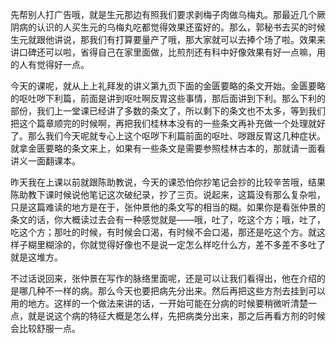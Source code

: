 先帮别人打广告哦，就是生元那边有照我们要求剥梅子肉做乌梅丸。那最近几个厥阴病的认识的人买生元的乌梅丸吃都觉得效果还蛮好的。那么，郭秘书去买的时候生元就跟他讲说，那我们有打算要量产了哦，那大家就可以去捧个场了啦。效果来讲口碑还可以啦，省得自己在家里面做，比煎剂还有科中好像效果有好一点嘛，用的人有觉得好一点。

今天的课呢，就从上上礼拜发的讲义第九页下面的金匮要略的条文开始。金匮要略的呕吐哕下利篇，前面是讲到呕吐啊反胃这些事情，那后面讲到下利。那么下利的部份，我们上一堂课已经讲了多数的条文了，所以剩下的条文也不太多，等到我们把这个篇章顺完的时候啊，再把我们桂林本没有的一些条文再补充做一个处理就好了。那么我们今天呢就专心上这个呕哕下利篇前面的呕吐、哕跟反胃这几种症状。就拿金匮要略的条文来上，如果有一些条文是需要参照桂林古本的，那就请一面看讲义一面翻课本。

昨天我在上课以前就跟陈助教说，今天的课恐怕你抄笔记会抄的比较辛苦哦，结果陈助教下课时候说他笔记这次破纪录，抄了三页。说起来，这篇没有那么复杂啦，只是这篇难读的地方是在于，张仲景他的条文写的相当的糊。如果你是看张仲景的条文的话，你大概读过去会有一种感觉就是——哦，吐了，吃这个方；哦，吐了，吃这个方；那吐的时候，有时候会口渴，有时候不会口渴，那还是吃这个方。就这样子糊里糊涂的，你就觉得好像也不是说一定怎么样吃什么方，差不多差不多吐了就是这堆方。

不过话说回来，张仲景在写作的脉络里面呢，还是可以让我们看得出，他在介绍的是哪几种不一样的病。那么今天也要把病先分出来。然后再把这些方剂去挂到可以用的地方。这样的一个做法来讲的话，一开始可能在分病的时候要稍微听清楚一点，就是说这个病的特征大概是怎么样，先把病类分出来，那之后再看方剂的时候会比较舒服一点。
